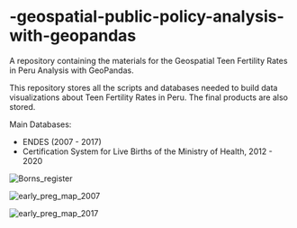 # -geospatial-public-policy-analysis-with-geopandas
A repository containing the materials for the Geospatial Teen Fertility Rates in Peru Analysis with GeoPandas.

This repository stores all the scripts and databases needed to build data visualizations about Teen Fertility Rates in Peru. The final products are also stored.

Main Databases: 
* ENDES (2007 - 2017)
* Certification System for Live Births of the Ministry of Health, 2012 - 2020

![Borns_register](https://user-images.githubusercontent.com/82238535/214869130-42304135-4ca8-4ce7-ae5c-e75c788dc6c1.png)


![early_preg_map_2007](https://user-images.githubusercontent.com/82238535/214869195-61ae9563-3005-493c-ba99-ab7c681b67c3.png)

![early_preg_map_2017](https://user-images.githubusercontent.com/82238535/214869278-5cd27313-a84f-4f2f-9f7a-470af6e52204.png)
